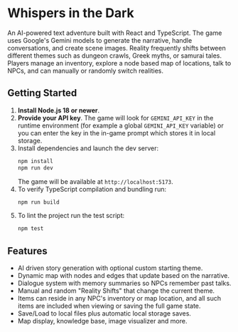 # Whispers in the Dark

An AI-powered text adventure built with React and TypeScript. The game uses Google's Gemini models to generate the narrative, handle conversations, and create scene images.  Reality frequently shifts between different themes such as dungeon crawls, Greek myths, or samurai tales.  Players manage an inventory, explore a node based map of locations, talk to NPCs, and can manually or randomly switch realities.

## Getting Started

1. **Install Node.js 18 or newer**.
2. **Provide your API key**. The game will look for `GEMINI_API_KEY` in the runtime environment (for example a global `GEMINI_API_KEY` variable) or you can enter the key in the in-game prompt which stores it in local storage.
3. Install dependencies and launch the dev server:
   ```bash
   npm install
   npm run dev
   ```
   The game will be available at `http://localhost:5173`.
4. To verify TypeScript compilation and bundling run:
   ```bash
   npm run build
   ```
5. To lint the project run the test script:
   ```bash
   npm test
   ```

## Features

- AI driven story generation with optional custom starting theme.
- Dynamic map with nodes and edges that update based on the narrative.
- Dialogue system with memory summaries so NPCs remember past talks.
- Manual and random "Reality Shifts" that change the current theme.
- Items can reside in any NPC's inventory or map location, and all such
  items are included when viewing or saving the full game state.
- Save/Load to local files plus automatic local storage saves.
- Map display, knowledge base, image visualizer and more.
